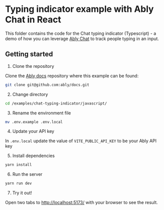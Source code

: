 # Typing indicator example with Ably Chat in React

This folder contains the code for the Chat typing indicator (Typescript) - a demo of how you can leverage [Ably Chat](https://ably.com/docs/products/chat) to track people typing in an input.

## Getting started

1. Clone the repository

Clone the [Ably docs](https://github.com/ably/docs) repository where this example can be found:

```sh
git clone git@github.com:ably/docs.git
```

2. Change directory

```sh
cd /examples/chat-typing-indicator/javascript/
```

3. Rename the environment file

```sh
mv .env.example .env.local
```

4. Update your API key

In `.env.local` update the value of `VITE_PUBLIC_API_KEY` to be your Ably API key

5. Install dependencies

```sh
yarn install
```

6. Run the server

```sh
yarn run dev
```

7. Try it out!

Open two tabs to [http://localhost:5173/](http://localhost:5173/) with your browser to see the result.
